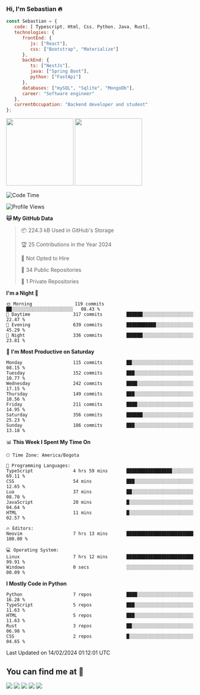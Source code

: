 ### Hi, I'm Sebastian :fire:

```js
const Sebastian = {
   code: [ Typescript, Html, Css, Python, Java, Rust],
   technologies: {
      frontEnd: {
         js: ["React"],
         css: ["Bootstrap", "Materialize"]
      },
      backEnd: {
         ts: ["NestJs"],
         java: ["Spring Boot"],
         python: ["FastApi"]
      },
      databases: ["mySQL", "Sqlite", "MongoDb"],
      career: "Software engineer"
   },
   currentOccupation: "Backend developer and student"
};
```
<div>
<img height=180em src="https://github-readme-stats.vercel.app/api?username=XantX&theme=gruvbox&show_icons=true"/>
<img height=180em src="https://github-readme-stats.vercel.app/api/top-langs/?username=XantX&layout=compact&theme=gruvbox"/>
</div>

<!--START_SECTION:waka-->
![Code Time](http://img.shields.io/badge/Code%20Time-33%20hrs%2024%20mins-blue)

![Profile Views](http://img.shields.io/badge/Profile%20Views-1-blue)

**🐱 My GitHub Data** 

> 📦 224.3 kB Used in GitHub's Storage 
 > 
> 🏆 25 Contributions in the Year 2024
 > 
> 🚫 Not Opted to Hire
 > 
> 📜 34 Public Repositories 
 > 
> 🔑 1 Private Repositories 
 > 
**I'm a Night 🦉** 

```text
🌞 Morning                119 commits         ██░░░░░░░░░░░░░░░░░░░░░░░   08.43 % 
🌆 Daytime                317 commits         ██████░░░░░░░░░░░░░░░░░░░   22.47 % 
🌃 Evening                639 commits         ███████████░░░░░░░░░░░░░░   45.29 % 
🌙 Night                  336 commits         ██████░░░░░░░░░░░░░░░░░░░   23.81 % 
```
📅 **I'm Most Productive on Saturday** 

```text
Monday                   115 commits         ██░░░░░░░░░░░░░░░░░░░░░░░   08.15 % 
Tuesday                  152 commits         ███░░░░░░░░░░░░░░░░░░░░░░   10.77 % 
Wednesday                242 commits         ████░░░░░░░░░░░░░░░░░░░░░   17.15 % 
Thursday                 149 commits         ███░░░░░░░░░░░░░░░░░░░░░░   10.56 % 
Friday                   211 commits         ████░░░░░░░░░░░░░░░░░░░░░   14.95 % 
Saturday                 356 commits         ██████░░░░░░░░░░░░░░░░░░░   25.23 % 
Sunday                   186 commits         ███░░░░░░░░░░░░░░░░░░░░░░   13.18 % 
```


📊 **This Week I Spent My Time On** 

```text
🕑︎ Time Zone: America/Bogota

💬 Programming Languages: 
TypeScript               4 hrs 59 mins       █████████████████░░░░░░░░   69.11 % 
CSS                      54 mins             ███░░░░░░░░░░░░░░░░░░░░░░   12.65 % 
Lua                      37 mins             ██░░░░░░░░░░░░░░░░░░░░░░░   08.70 % 
JavaScript               20 mins             █░░░░░░░░░░░░░░░░░░░░░░░░   04.64 % 
HTML                     11 mins             █░░░░░░░░░░░░░░░░░░░░░░░░   02.57 % 

🔥 Editors: 
Neovim                   7 hrs 13 mins       █████████████████████████   100.00 % 

💻 Operating System: 
Linux                    7 hrs 12 mins       █████████████████████████   99.91 % 
Windows                  0 secs              ░░░░░░░░░░░░░░░░░░░░░░░░░   00.09 % 
```

**I Mostly Code in Python** 

```text
Python                   7 repos             ████░░░░░░░░░░░░░░░░░░░░░   16.28 % 
TypeScript               5 repos             ███░░░░░░░░░░░░░░░░░░░░░░   11.63 % 
HTML                     5 repos             ███░░░░░░░░░░░░░░░░░░░░░░   11.63 % 
Rust                     3 repos             ██░░░░░░░░░░░░░░░░░░░░░░░   06.98 % 
CSS                      2 repos             █░░░░░░░░░░░░░░░░░░░░░░░░   04.65 % 
```




 Last Updated on 14/02/2024 01:12:01 UTC
<!--END_SECTION:waka-->

## You can find me at :eyes:

<div> 
  <a href="https://www.instagram.com/zxantx" target="_blank"><img src="https://img.shields.io/badge/-Instagram-%23E4405F?style=for-the-badge&logo=instagram&logoColor=white" target="_blank"></a>
 	<a href="https://www.twitch.tv/xantxx" target="_blank"><img src="https://img.shields.io/badge/Twitch-9146FF?style=for-the-badge&logo=twitch&logoColor=white" target="_blank"></a>
  <a href = "mailto:sebastian.diaz.trabajo@gmail.com"><img src="https://img.shields.io/badge/-Gmail-%23333?style=for-the-badge&logo=gmail&logoColor=white" target="_blank"></a>
  <a href="https://www.linkedin.com/in/sebastian-diaz-torres/" target="_blank"><img src="https://img.shields.io/badge/-LinkedIn-%230077B5?style=for-the-badge&logo=linkedin&logoColor=white" target="_blank"></a> 
    <a href="https://sebastiandiazweb.com/" target="_blank"><img src="https://img.shields.io/badge/-web-%23333?style=for-the-badge&logo=google-chrome&logoColor=yellow" target="_blank"></a> 
  
</div>

